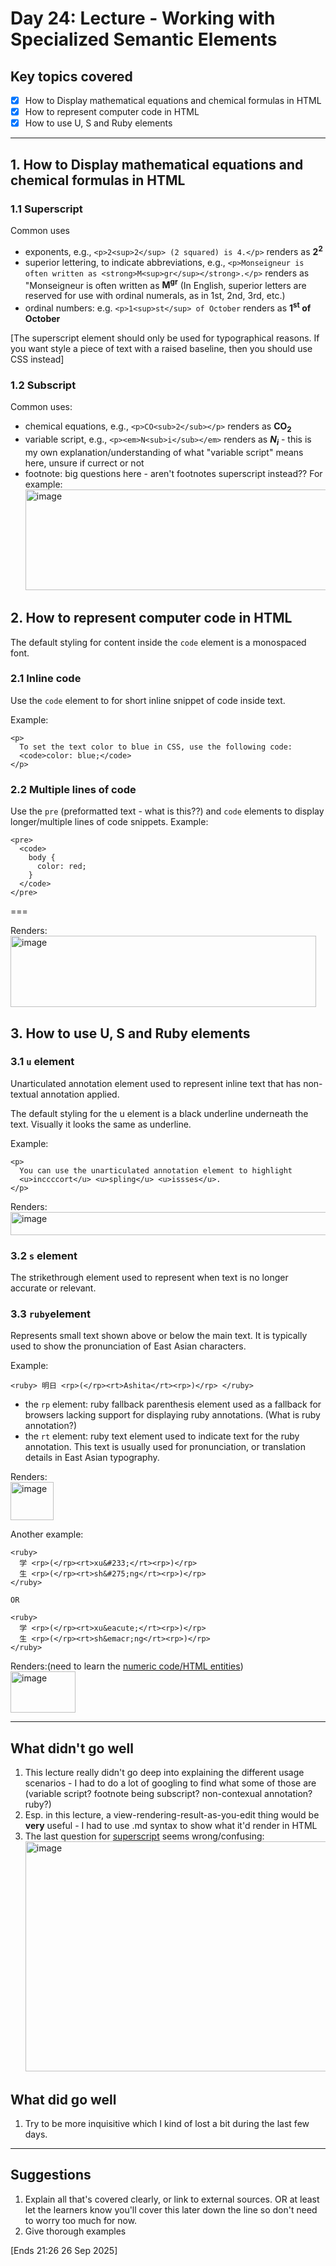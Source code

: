 # Day 24: Lecture - Working with Specialized Semantic Elements

## Key topics covered
- [x] How to Display mathematical equations and chemical formulas in HTML
- [x] How to represent computer code in HTML
- [x] How to use U, S and Ruby elements

---

## 1. How to Display mathematical equations and chemical formulas in HTML
### 1.1 Superscript
Common uses
- exponents, e.g., `<p>2<sup>2</sup> (2 squared) is 4.</p>` renders as **2<sup>2</sup>**
- superior lettering, to indicate abbreviations, e.g., `<p>Monseigneur is often written as <strong>M<sup>gr</sup></strong>.</p>` renders as "Monseigneur is often written as **M<sup>gr</sup>** (In English, superior letters are reserved for use with ordinal numerals, as in 1st, 2nd, 3rd, etc.) 
- ordinal numbers: e.g. `<p>1<sup>st</sup> of October` renders as **1<sup>st</sup> of October**

[The superscript element should only be used for typographical reasons. If you want style a piece of text with a raised baseline, then you should use CSS instead]
### 1.2 Subscript
Common uses:
- chemical equations, e.g., `<p>CO<sub>2</sub></p>` renders as **CO<sub>2<sub>**
- variable script, e.g., `<p><em>N<sub>i</sub></em>` renders as ***N<sub>i</sub>*** - this is my own explanation/understanding of what "variable script" means here, unsure if currect or not
- footnote: big questions here - aren't footnotes superscript instead?? For example:<img width="577" height="161" alt="image" src="https://github.com/user-attachments/assets/64177473-d223-4eaa-8fa0-f35bcf066ee2" />

## 2. How to represent computer code in HTML
The default styling for content inside the `code` element is a monospaced font.
### 2.1 Inline code
Use the `code` element to for short inline snippet of code inside text. 

Example:
```
<p>
  To set the text color to blue in CSS, use the following code:
  <code>color: blue;</code>
</p>
```
### 2.2 Multiple lines of code
Use the `pre` (preformatted text - what is this??) and `code` elements to display longer/multiple lines of code snippets. Example:
```
<pre>
  <code>
    body {
      color: red;
    }
  </code>
</pre>
```

===

Renders:   
<img width="489" height="114" alt="image" src="https://github.com/user-attachments/assets/e2869255-fddf-4d8b-90de-41f7d71f1075" />

## 3. How to use U, S and Ruby elements
### 3.1 `u` element
Unarticulated annotation element used to represent inline text that has non-textual annotation applied.

The default styling for the u element is a black underline underneath the text. Visually it looks the same as underline.

Example:
```
<p>
  You can use the unarticulated annotation element to highlight
  <u>inccccort</u> <u>spling</u> <u>issses</u>.
</p>
```
Renders:   
<img width="569" height="37" alt="image" src="https://github.com/user-attachments/assets/99ba221c-e100-471f-a3c5-5b2cee8d4c8b" />

### 3.2 `s` element
The strikethrough element used to represent when text is no longer accurate or relevant.

### 3.3 `ruby`element
Represents small text shown above or below the main text. It is typically used to show the pronunciation of East Asian characters.

Example:
```
<ruby> 明日 <rp>(</rp><rt>Ashita</rt><rp>)</rp> </ruby>
```
- the `rp` element: ruby fallback parenthesis element used as a fallback for browsers lacking support for displaying ruby annotations. (What is ruby annotation?)
- the `rt` element: ruby text element used to indicate text for the ruby annotation. This text is usually used for pronunciation, or translation details in East Asian typography.

Renders:   
<img width="69" height="61" alt="image" src="https://github.com/user-attachments/assets/d678f798-2956-4e2c-a0f8-ce8dfe0b4897" />

Another example:
```
<ruby>
  学 <rp>(</rp><rt>xu&#233;</rt><rp>)</rp>
  生 <rp>(</rp><rt>sh&#275;ng</rt><rp>)</rp>
</ruby>

OR

<ruby>
  学 <rp>(</rp><rt>xu&eacute;</rt><rp>)</rp>
  生 <rp>(</rp><rt>sh&emacr;ng</rt><rp>)</rp>
</ruby>
```
Renders:(need to learn the [numeric code/HTML entities](https://www.w3schools.com/charsets/default.asp))   
<img width="104" height="66" alt="image" src="https://github.com/user-attachments/assets/81b7f21a-6e41-4512-b390-8668ea1d270f" />

---

## What didn't go well
1. This lecture really didn't go deep into explaining the different usage scenarios - I had to do a lot of googling to find what some of those are (variable script? footnote being subscript? non-contexual annotation? ruby?)
2. Esp. in this lecture, a view-rendering-result-as-you-edit thing would be **very** useful - I had to use .md syntax to show what it'd render in HTML
3. The last question for [superscript](#11-superscript) seems wrong/confusing:<img width="762" height="368" alt="image" src="https://github.com/user-attachments/assets/5f9997a1-b6b2-4dd2-bf3a-2737d5dfda25" /> 

## What did go well
1. Try to be more inquisitive which I kind of lost a bit during the last few days.

---

## Suggestions
1. Explain all that's covered clearly, or link to external sources. OR at least let the learners know you'll cover this later down the line so don't need to worry too much for now.
2. Give thorough examples


[Ends 21:26 26 Sep 2025]
